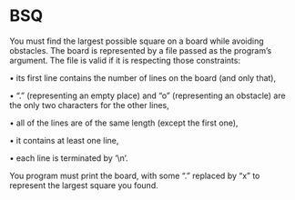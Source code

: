 # BSQ

You must find the largest possible square on a board while avoiding obstacles.
The board is represented by a file passed as the program’s argument. The file is valid if it is respecting those
constraints:

  • its first line contains the number of lines on the board (and only that),
  
  • “.” (representing an empty place) and “o” (representing an obstacle) are the only two characters for the
  other lines,
  
  • all of the lines are of the same length (except the first one),
  
  • it contains at least one line,
  
  • each line is terminated by ‘\n’.
  
You program must print the board, with some “.” replaced by “x” to represent the largest square you found.
